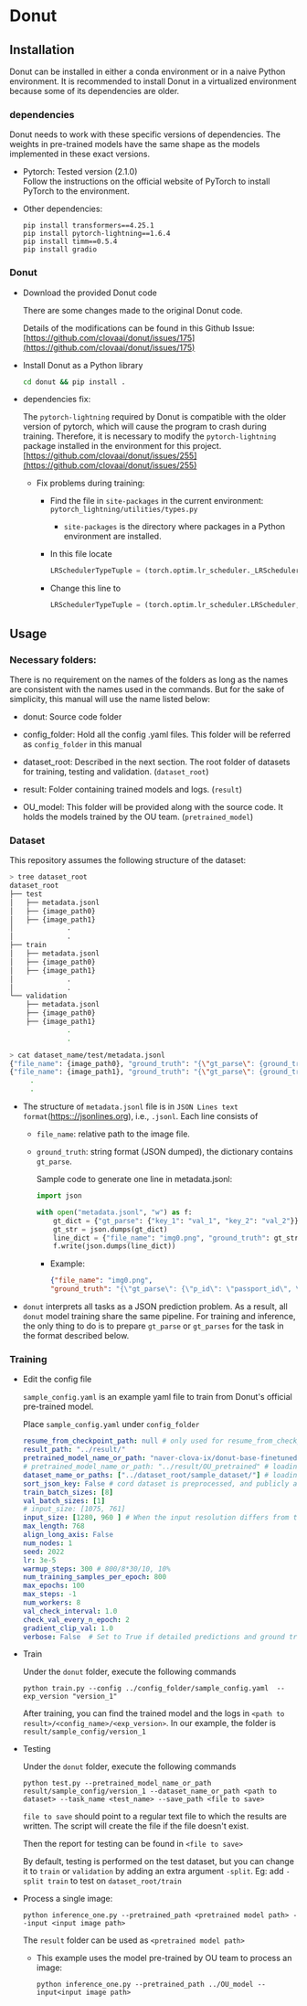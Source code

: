 # Donut

## Installation

Donut can be installed in either a conda environment or in a naive Python environment. It is recommended to install Donut in a virtualized environment because some of its dependencies are older.

### dependencies

  Donut needs to work with these specific versions of dependencies. The weights in pre-trained models have the same shape as the models implemented in these exact versions.

- Pytorch:  Tested version (2.1.0)   
   Follow the instructions on the official website of PyTorch to install PyTorch to the environment.

- Other dependencies:
  
  ```
  pip install transformers==4.25.1
  pip install pytorch-lightning==1.6.4
  pip install timm==0.5.4
  pip install gradio
  ```

### Donut

- Download the provided Donut code
  
  There are some changes made to the original Donut code. 
  
  Details of the modifications can be found in this Github Issue: [https://github.com/clovaai/donut/issues/175](https://github.com/clovaai/donut/issues/175)

- Install Donut as a Python library
  
  ```bash
  cd donut && pip install . 
  ```

- dependencies fix:
  
  The `pytorch-lightning` required by Donut is compatible with the older version of pytorch, which will cause the program to crash during training. Therefore, it is necessary to modify the `pytorch-lightning` package installed in the environment for this project.  [https://github.com/clovaai/donut/issues/255](https://github.com/clovaai/donut/issues/255)
  
  - Fix problems during training:
    
    - Find the file in `site-packages` in the current environment: `pytorch_lightning/utilities/types.py`
      - `site-packages` is the directory where packages in a Python environment are installed.
    
    - In this file locate
      
      ```python
      LRSchedulerTypeTuple = (torch.optim.lr_scheduler._LRScheduler, torch.optim.lr_scheduler.ReduceLROnPlateau)
      ```
    
    - Change this line to
      
      ```python
      LRSchedulerTypeTuple = (torch.optim.lr_scheduler.LRScheduler, torch.optim.lr_scheduler.ReduceLROnPlateau)
      ```

## Usage

### Necessary folders:

There is no requirement on the names of the folders as long as the names are consistent with the names used in the commands. But for the sake of simplicity, this manual will use the name listed below:

- donut: Source code folder

- config_folder: Hold all the config .yaml files. This folder will be referred as `config_folder` in this manual

- dataset_root: Described in the next section. The root folder of datasets for training, testing and validation. (`dataset_root`)

- result: Folder containing trained models and logs. (`result`)

- OU_model: This folder will be provided along with the source code. It holds the models trained by the OU team. (`pretrained_model`)

### Dataset

This repository assumes the following structure of the dataset:

```bash
> tree dataset_root
dataset_root
├── test
│   ├── metadata.jsonl
│   ├── {image_path0}
│   ├── {image_path1}
│             .
│             .
├── train
│   ├── metadata.jsonl
│   ├── {image_path0}
│   ├── {image_path1}
│             .
│             .
└── validation
    ├── metadata.jsonl
    ├── {image_path0}
    ├── {image_path1}
              .
              .

> cat dataset_name/test/metadata.jsonl
{"file_name": {image_path0}, "ground_truth": "{\"gt_parse\": {ground_truth_parse}, ... {other_metadata_not_used} ... }"}
{"file_name": {image_path1}, "ground_truth": "{\"gt_parse\": {ground_truth_parse}, ... {other_metadata_not_used} ... }"}
     .
     .
```

- The structure of `metadata.jsonl` file is in `JSON Lines text format`([https:://jsonlines.org](https://jsonlines.org)), i.e., `.jsonl`. Each line consists of
  
  - `file_name`: relative path to the image file.
  
  - `ground_truth`: string format (JSON dumped), the dictionary contains `gt_parse`.
    
    Sample code to generate one line in metadata.jsonl:
    
    ```python
    import json
    
    with open("metadata.jsonl", "w") as f:
        gt_dict = {"gt_parse": {"key_1": "val_1", "key_2": "val_2"}}
        gt_str = json.dumps(gt_dict)
        line_dict = {"file_name": "img0.png", "ground_truth": gt_str}
        f.write(json.dumps(line_dict))
    ```
    
    - Example: 
      
      ```json
      {"file_name": "img0.png", 
      "ground_truth": "{\"gt_parse\": {\"p_id\": \"passport_id\", \"first_name\": \"First\", \"last_name\": \"Last\", \"dob\": \"DateOfBirth\", \"date_of_issue\": \"DateIssued\", \"place_of_birth\": \"PlaceOfBirth\", \"valid_through\": \"ExpireDate\", \"gender\": \"Gender\"}}"}
      ```

- `donut` interprets all tasks as a JSON prediction problem. As a result, all `donut` model training share the same pipeline. For training and inference, the only thing to do is to prepare `gt_parse` or `gt_parses` for the task in the format described below.

### Training

- Edit the config file
  
  `sample_config.yaml` is an example yaml file to train from Donut's official pre-trained model.
  
  Place `sample_config.yaml` under `config_folder` 
  
  ```yaml
  resume_from_checkpoint_path: null # only used for resume_from_checkpoint option in PL
  result_path: "../result/"
  pretrained_model_name_or_path: "naver-clova-ix/donut-base-finetuned-cord-v2" # loading a pre-trained model from HuggingFace or path (official pre-trained Donut model)
  # pretrained_model_name_or_path: "../result/OU_pretrained" # loading a pre-trained model from HuggingFace or path (pre-trained on passport dataset)
  dataset_name_or_paths: ["../dataset_root/sample_dataset/"] # loading datasets (from HuggingFace or path)
  sort_json_key: False # cord dataset is preprocessed, and publicly available at https://huggingface.co/datasets/naver-clova-ix/cord-v2
  train_batch_sizes: [8]
  val_batch_sizes: [1]
  # input_size: [1075, 761]
  input_size: [1280, 960 ] # When the input resolution differs from the pre-training setting, some weights will be newly initialized (but the model training would be okay)
  max_length: 768
  align_long_axis: False
  num_nodes: 1
  seed: 2022
  lr: 3e-5
  warmup_steps: 300 # 800/8*30/10, 10%
  num_training_samples_per_epoch: 800
  max_epochs: 100
  max_steps: -1
  num_workers: 8
  val_check_interval: 1.0
  check_val_every_n_epoch: 2
  gradient_clip_val: 1.0
  verbose: False  # Set to True if detailed predictions and ground truth during validation are wanted.
  ```

- Train
  
  Under the `donut` folder, execute the following commands
  
  `python train.py --config ../config_folder/sample_config.yaml  --exp_version "version_1"`
  
  After training, you can find the trained model and the logs in `<path to result>/<config_name>/<exp_version>`. In our example, the folder is `result/sample_config/version_1`

- Testing
  
  Under the `donut` folder, execute the following commands
  
  `python test.py --pretrained_model_name_or_path result/sample_config/version_1 --dataset_name_or_path <path to dataset> --task_name <test_name> --save_path <file to save>`
  
  `file to save` should point to a regular text file to which the results are written. The script will create the file if the file doesn't exist.
  
  Then the report for testing can be found in `<file to save>`
  
  By default, testing is performed on the test dataset, but you can change it to `train` or `validation` by adding an extra argument `-split`.  Eg: add `-split train` to test on `dataset_root/train` 

- Process a single image:
  
  `python inference_one.py --pretrained_path <pretrained model path> --input <input image path>`
  
  The `result` folder can be used as `<pretrained model path>` 
  
  - This example uses the model pre-trained by OU team to process an image:
    
    `python inference_one.py --pretrained_path ../OU_model --input<input image path>`



